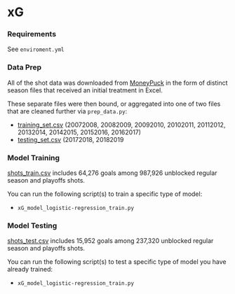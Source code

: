 # xG

### Requirements
See <code>enviroment.yml</code>

### Data Prep
All of the shot data was downloaded from <a href="http://moneypuck.com/data.htm">MoneyPuck</a> in the form of distinct season files that received an initial treatment in Excel.

These separate files were then bound, or aggregated into one of two files that are cleaned further via <code>prep_data.py</code>:
<ul>
<li><a href="https://drive.google.com/file/d/1p1IiUqVlKlmszVOWvlHiOUYf1X3ooIks/view?usp=sharing">training_set.csv</a> (20072008, 20082009, 20092010, 20102011, 20112012, 20132014, 20142015, 20152016, 20162017)</li>
<li><a href="https://drive.google.com/file/d/1JWUNobDbNl3Lc-M6KMRjIAakINqzObh_/view?usp=sharing">testing_set.csv</a> (20172018, 20182019</li>
</ul>

### Model Training
<a href="https://drive.google.com/open?id=1rAEsvR4efPrDjyqWFCL8i1OciWfXxKs7">shots_train.csv</a> includes 64,276 goals among 987,926 unblocked regular season and playoffs shots.

You can run the following script(s) to train a specific type of model:
<ul>
  <li><code>xG_model_logistic-regression_train.py</code></li>
</ul>

### Model Testing
<a href="https://drive.google.com/open?id=1C5l53rmSugEvGRdRH0cKAyBzSOHlAaeE">shots_test.csv</a> includes 15,952 goals among 237,320 unblocked regular season and playoffs shots.

You can run the following script(s) to test a specific type of model you have already trained:
<ul>
  <li><code>xG_model_logistic-regression_train.py</code></li>
</ul>
